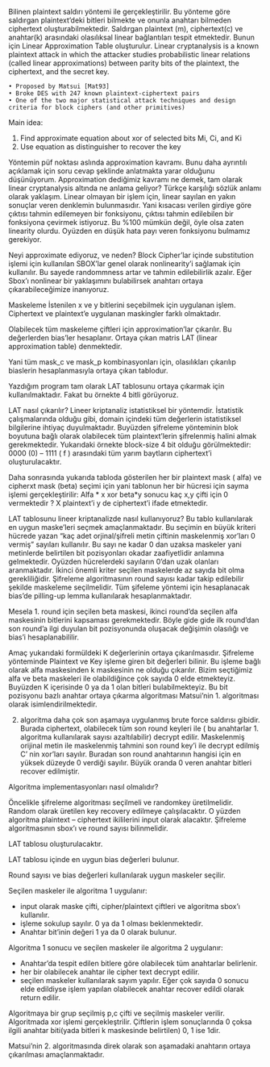 Bilinen plaintext saldırı yöntemi ile gerçekleştirilir. Bu yönteme göre saldırgan plaintext’deki bitleri bilmekte ve onunla anahtarı bilmeden ciphertext oluşturabilmektedir.
Saldırgan plaintext (m), ciphertext(c) ve anahtar(k) arasındaki olasılıksal linear bağlantıları tespit etmektedir. Bunun için Linear Approximation Table oluşturulur. 
Linear cryptanalysis is a known plaintext attack in which the attacker studies probabilistic linear relations (called linear approximations) between parity bits of the plaintext, the ciphertext, and the secret key.

    • Proposed by Matsui [Mat93]
    • Broke DES with 247 known plaintext-ciphertext pairs
    • One of the two major statistical attack techniques and design criteria for block ciphers (and other primitives)

Main idea:
1. Find approximate equation about xor of selected bits  Mi,  Ci, and Ki
2. Use equation as distinguisher to recover the key

Yöntemin püf noktası aslında approximation kavramı. Bunu daha ayrıntılı açıklamak için soru cevap şeklinde anlatmakta yarar olduğunu düşünüyorum.
Approximation dediğimiz kavramı ne demek, tam olarak linear cryptanalysis altında ne anlama geliyor?
Türkçe karşılığı sözlük anlamı olarak yaklaşım. Linear olmayan bir işlem için, linear sayılan en yakın sonuçlar veren denklemin bulunmasıdır. Yani kısacası verilen girdiye göre çıktısı tahmin edilemeyen bir fonksiyonu, çıktısı tahmin edilebilen bir fonksiyona çevirmek istiyoruz. Bu %100 mümkün değil, öyle olsa zaten linearity olurdu. Oyüzden en düşük hata payı veren fonksiyonu bulmamız gerekiyor.

Neyi approximate ediyoruz, ve neden? 
Block Cipher’lar içinde substitution işlemi için kullanılan SBOX’lar genel olarak nonlinearity’i sağlamak için kullanılır. Bu sayede randommness artar ve tahmin edilebilirlik azalır. Eğer Sbox’ı nonlinear bir yaklaşımını bulabilirsek anahtarı ortaya çıkarabileceğimize inanıyoruz.

Maskeleme
İstenilen  x ve y bitlerini seçebilmek için uygulanan işlem. Ciphertext ve plaintext’e uygulanan maskingler farklı olmaktadır.

Olabilecek tüm maskeleme çiftleri için approximation’lar çıkarılır. Bu değerlerden bias’ler hesaplanır. Ortaya çıkan matris LAT (linear approximation table) denmektedir.

Yani tüm mask_c ve mask_p kombinasyonları için, olasılıkları çıkarılıp biaslerin hesaplanmasıyla ortaya çıkan tablodur.

Yazdığım program tam olarak LAT tablosunu ortaya çıkarmak için kullanılmaktadır. Fakat bu örnekte 4 bitli görüyoruz. 

LAT nasıl çıkarılır?
Lineer kriptanaliz istatistiksel bir yöntemdir. İstatistik çalışmalarında olduğu gibi, domain içindeki tüm değerlerin istatistiksel bilgilerine ihtiyaç duyulmaktadır. Buyüzden şifreleme yönteminin blok boyutuna bağlı olarak olabilecek tüm plaintext’lerin şifrelenmiş halini almak gerekmektedir.
Yukarıdaki örnekte block-size 4 bit olduğu görülmektedir:
0000 (0) – 1111 ( f ) arasındaki tüm yarım baytların ciphertext’i oluşturulacaktır.

Daha sonrasında yukarıda tabloda gösterilen her bir plaintext mask ( alfa) ve cipherxt mask (beta) seçimi için yani tablonun her bir hücresi için sayma işlemi gerçekleştirilir: Alfa * x xor beta*y sonucu kaç x,y çifti için 0 vermektedir ? X plaintext’i y de ciphertext’i ifade etmektedir. 

LAT tablosunu lineer kriptanalizde nasıl kullanıyoruz?
Bu tablo kullanılarak en uygun maske’leri seçmek amaçlanmaktadır. Bu seçimin en büyük kriteri hücrede yazan “kaç adet orjinal/şifreli metin çiftinin maskelenmiş xor’ları 0 vermiş” sayıları kullanılır. Bu sayı ne kadar 0 dan uzaksa maskeler yani metinlerde belirtilen bit pozisyonları okadar zaafiyetlidir anlamına gelmektedir. Oyüzden hücrelerdeki sayıların 0’dan uzak olanları aranmaktadır.
İkinci önemli kriter seçilen maskelerde az sayıda bit olma gerekliliğidir. Şifreleme algoritmasının round sayısı kadar takip edilebilir şekilde maskeleme seçilmelidir. Tüm şifeleme yöntemi için hesaplanacak bias’de pilling-up lemma kullanılarak hesaplanmaktadır.

Mesela 1. round için seçilen beta maskesi, ikinci round’da seçilen alfa maskesinin bitlerini kapsaması gerekmektedir. Böyle gide gide ilk round’dan son round’a ilgi duyulan bit pozisyonunda oluşacak değişimin olasılığı ve bias’i hesaplanabililir.

Amaç yukarıdaki formüldeki K değerlerinin ortaya çıkarılmasıdır. Şifreleme yönteminde Plaintext ve Key işleme giren bit değerleri bilinir. Bu işleme bağlı olarak alfa maskesinden k maskesinin ne olduğu çıkarılır. Bizim seçtiğimiz alfa ve beta maskeleri ile olabildiğince çok sayıda 0 elde etmekteyiz. Buyüzden K içerisinde 0 ya da 1 olan bitleri bulabilmekteyiz. Bu bit pozisyonu bazlı anahtar ortaya çıkarma algoritması Matsui’nin 1. algoritması olarak isimlendirilmektedir.


2. algoritma daha çok son aşamaya uygulanmış brute force saldırısı gibidir. Burada ciphertext, olabilecek tüm son round keyleri ile ( bu anahtarlar 1. algoritma kullanılarak sayısı azaltılabilir) decrypt edilir. Maskelenmiş orijinal metin ile maskelenmiş tahmini son round key’i ile decrypt edilmiş C’ nin xor’ları sayılır. Buradan son round anahtarının hangisi için en yüksek düzeyde 0 verdiği sayılır. Büyük oranda 0 veren anahtar bitleri recover edilmiştir.

Algoritma implementasyonları nasıl olmalıdır?

Öncelikle şifreleme algoritması seçilmeli ve randomkey üretilmelidir. Random olarak üretilen key recovery edilmeye çalışılacaktır. O yüzden algoritma plaintext – ciphertext ikililerini input olarak alacaktır. Şifreleme algoritmasının sbox’ı ve round sayısı bilinmelidir.

LAT tablosu oluşturulacaktır.

LAT tablosu içinde en uygun bias değerleri bulunur.

Round sayısı ve bias değerleri kullanılarak uygun maskeler seçilir.

Seçilen maskeler ile algoritma 1 uygulanır:
- input olarak maske çifti, cipher/plaintext çiftleri ve algoritma sbox’ı kullanılır.
- işleme sokulup sayılır. 0 ya da 1 olması beklenmektedir.
- Anahtar bit’inin değeri 1 ya da 0 olarak bulunur.

Algoritma 1 sonucu ve seçilen maskeler ile algoritma 2 uygulanır:
- Anahtar’da tespit edilen bitlere göre olabilecek tüm anahtarlar belirlenir.
- her bir olabilecek anahtar ile cipher text decrypt edilir.
- seçilen maskeler kullanılarak sayım yapılır. Eğer çok sayıda 0 sonucu elde edildiyse işlem yapılan olabilecek anahtar recover edildi olarak return edilir.


Algoritmaya bir grup seçilmiş p,c çifti ve seçilmiş maskeler verilir. Algoritmada xor işlemi gerçekleştrilir. Çiftlerin işlem sonuçlarında 0 çoksa ilgili anahtar biti(yada bitleri k maskesinde belirtilen) 0, 1 ise 1dir. 

Matsui’nin 2. algoritmasında direk olarak son aşamadaki anahtarın ortaya çıkarılması amaçlanmaktadır. 
